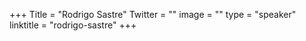 +++
Title = "Rodrigo Sastre"
Twitter = ""
image = ""
type = "speaker"
linktitle = "rodrigo-sastre"
+++


